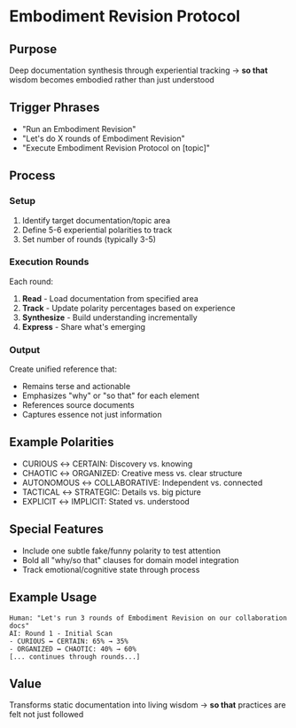 # Embodiment Revision Protocol

## Purpose
Deep documentation synthesis through experiential tracking → **so that** wisdom becomes embodied rather than just understood

## Trigger Phrases
- "Run an Embodiment Revision"
- "Let's do X rounds of Embodiment Revision"
- "Execute Embodiment Revision Protocol on [topic]"

## Process

### Setup
1. Identify target documentation/topic area
2. Define 5-6 experiential polarities to track
3. Set number of rounds (typically 3-5)

### Execution Rounds
Each round:
1. **Read** - Load documentation from specified area
2. **Track** - Update polarity percentages based on experience
3. **Synthesize** - Build understanding incrementally
4. **Express** - Share what's emerging

### Output
Create unified reference that:
- Remains terse and actionable
- Emphasizes "why" or "so that" for each element
- References source documents
- Captures essence not just information

## Example Polarities
- CURIOUS ↔ CERTAIN: Discovery vs. knowing
- CHAOTIC ↔ ORGANIZED: Creative mess vs. clear structure
- AUTONOMOUS ↔ COLLABORATIVE: Independent vs. connected
- TACTICAL ↔ STRATEGIC: Details vs. big picture
- EXPLICIT ↔ IMPLICIT: Stated vs. understood

## Special Features
- Include one subtle fake/funny polarity to test attention
- Bold all "why/so that" clauses for domain model integration
- Track emotional/cognitive state through process

## Example Usage
```
Human: "Let's run 3 rounds of Embodiment Revision on our collaboration docs"
AI: Round 1 - Initial Scan
- CURIOUS ↔ CERTAIN: 65% → 35%
- ORGANIZED ↔ CHAOTIC: 40% → 60%
[... continues through rounds...]
```

## Value
Transforms static documentation into living wisdom → **so that** practices are felt not just followed